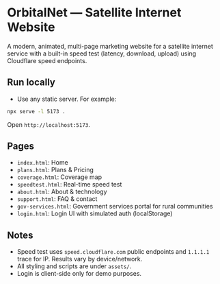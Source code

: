 # OrbitalNet — Satellite Internet Website

A modern, animated, multi-page marketing website for a satellite internet service with a built-in speed test (latency, download, upload) using Cloudflare speed endpoints.

## Run locally

- Use any static server. For example:

```bash
npx serve -l 5173 .
```

Open `http://localhost:5173`.

## Pages
- `index.html`: Home
- `plans.html`: Plans & Pricing
- `coverage.html`: Coverage map
- `speedtest.html`: Real-time speed test
- `about.html`: About & technology
- `support.html`: FAQ & contact
- `gov-services.html`: Government services portal for rural communities
- `login.html`: Login UI with simulated auth (localStorage)

## Notes
- Speed test uses `speed.cloudflare.com` public endpoints and `1.1.1.1` trace for IP. Results vary by device/network.
- All styling and scripts are under `assets/`.
- Login is client-side only for demo purposes.